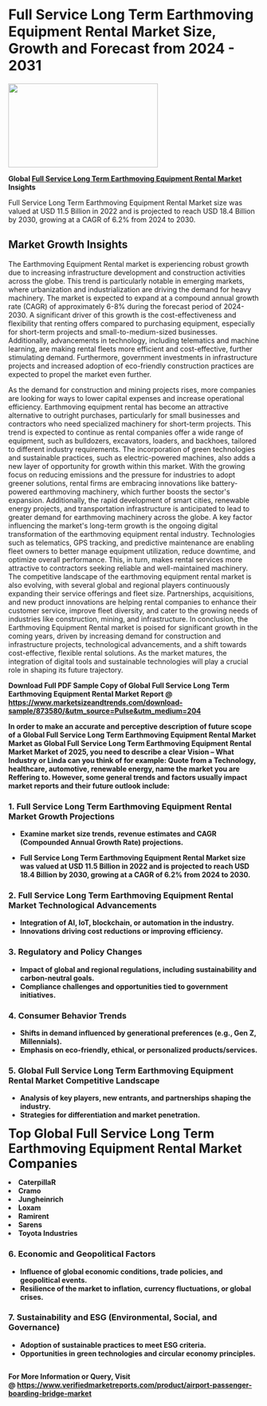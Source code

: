 <H1>Full Service Long Term Earthmoving Equipment Rental Market Size, Growth and Forecast from 2024 - 2031</H1><img class="aligncenter size-medium wp-image-584254" src="https://thirdeyenews.in/wp-content/uploads/2024/09/Global-Market-Research-300x168.jpeg" alt="" width="300" height="168" /><p><strong>Global&nbsp;<a href="https://www.marketsizeandtrends.com/download-sample/873580/&amp;utm_source=Pulse&amp;utm_medium=204">Full Service Long Term Earthmoving Equipment Rental Market</a> Insights</strong></p><p>Full Service Long Term Earthmoving Equipment Rental Market size was valued at USD 11.5 Billion in 2022 and is projected to reach USD 18.4 Billion by 2030, growing at a CAGR of 6.2% from 2024 to 2030.</p><p><h2>Market Growth Insights</h2> <p>The Earthmoving Equipment Rental market is experiencing robust growth due to increasing infrastructure development and construction activities across the globe. This trend is particularly notable in emerging markets, where urbanization and industrialization are driving the demand for heavy machinery. The market is expected to expand at a compound annual growth rate (CAGR) of approximately 6-8% during the forecast period of 2024-2030. A significant driver of this growth is the cost-effectiveness and flexibility that renting offers compared to purchasing equipment, especially for short-term projects and small-to-medium-sized businesses. Additionally, advancements in technology, including telematics and machine learning, are making rental fleets more efficient and cost-effective, further stimulating demand. Furthermore, government investments in infrastructure projects and increased adoption of eco-friendly construction practices are expected to propel the market even further.</p> <p><strong></strong></p> <p>As the demand for construction and mining projects rises, more companies are looking for ways to lower capital expenses and increase operational efficiency. Earthmoving equipment rental has become an attractive alternative to outright purchases, particularly for small businesses and contractors who need specialized machinery for short-term projects. This trend is expected to continue as rental companies offer a wide range of equipment, such as bulldozers, excavators, loaders, and backhoes, tailored to different industry requirements. The incorporation of green technologies and sustainable practices, such as electric-powered machines, also adds a new layer of opportunity for growth within this market. With the growing focus on reducing emissions and the pressure for industries to adopt greener solutions, rental firms are embracing innovations like battery-powered earthmoving machinery, which further boosts the sector's expansion. Additionally, the rapid development of smart cities, renewable energy projects, and transportation infrastructure is anticipated to lead to greater demand for earthmoving machinery across the globe. A key factor influencing the market's long-term growth is the ongoing digital transformation of the earthmoving equipment rental industry. Technologies such as telematics, GPS tracking, and predictive maintenance are enabling fleet owners to better manage equipment utilization, reduce downtime, and optimize overall performance. This, in turn, makes rental services more attractive to contractors seeking reliable and well-maintained machinery. The competitive landscape of the earthmoving equipment rental market is also evolving, with several global and regional players continuously expanding their service offerings and fleet size. Partnerships, acquisitions, and new product innovations are helping rental companies to enhance their customer service, improve fleet diversity, and cater to the growing needs of industries like construction, mining, and infrastructure. In conclusion, the Earthmoving Equipment Rental market is poised for significant growth in the coming years, driven by increasing demand for construction and infrastructure projects, technological advancements, and a shift towards cost-effective, flexible rental solutions. As the market matures, the integration of digital tools and sustainable technologies will play a crucial role in shaping its future trajectory.</p> <p><strong></p><p><span class=""><strong>Download Full PDF Sample Copy of Global Full Service Long Term Earthmoving Equipment Rental Market Report</strong> @ <a href="https://www.marketsizeandtrends.com/download-sample/873580/&amp;utm_source=Pulse&amp;utm_medium=204" target="_blank">https://www.marketsizeandtrends.com/download-sample/873580/&amp;utm_source=Pulse&amp;utm_medium=204</a></span></p><p>In order to make an accurate and perceptive description of future scope of a Global&nbsp;Full Service Long Term Earthmoving Equipment Rental Market Market as Global&nbsp;Full Service Long Term Earthmoving Equipment Rental Market Market of 2025, you need to describe a clear Vision &ndash; What Industry or Linda can you think of for example: Quote from a Technology, healthcare, automotive, renewable energy, name the market you are Reffering to. However, some general trends and factors usually impact market reports and their future outlook include:</p><h3>1.&nbsp;<strong>Full Service Long Term Earthmoving Equipment Rental Market Growth Projections</strong></h3><ul><li>Examine market size trends, revenue estimates and CAGR (Compounded Annual Growth Rate) projections.</li><li><p>Full Service Long Term Earthmoving Equipment Rental Market size was valued at USD 11.5 Billion in 2022 and is projected to reach USD 18.4 Billion by 2030, growing at a CAGR of 6.2% from 2024 to 2030.</p></li></ul><h3>2.&nbsp;<strong>Full Service Long Term Earthmoving Equipment Rental Market Technological Advancements</strong></h3><ul><li>Integration of AI, IoT, blockchain, or automation in the industry.</li><li>Innovations driving cost reductions or improving efficiency.</li></ul><h3>3.&nbsp;<strong>Regulatory and Policy Changes</strong></h3><ul><li>Impact of global and regional regulations, including sustainability and carbon-neutral goals.</li><li>Compliance challenges and opportunities tied to government initiatives.</li></ul><h3>4.&nbsp;<strong>Consumer Behavior Trends</strong></h3><ul><li>Shifts in demand influenced by generational preferences (e.g., Gen Z, Millennials).</li><li>Emphasis on eco-friendly, ethical, or personalized products/services.</li></ul><h3>5.&nbsp;<strong>Global Full Service Long Term Earthmoving Equipment Rental Market Competitive Landscape</strong></h3><ul><li>Analysis of key players, new entrants, and partnerships shaping the industry.</li><li>Strategies for differentiation and market penetration.</li></ul><p data-pm-slice="1 1 []"><span style="color: inherit; font-family: inherit; font-size: 25px;">Top Global Full Service Long Term Earthmoving Equipment Rental Market Companies</span></p><div class="" data-test-id=""><p><li>CaterpillaR</li><li> Cramo</li><li> Jungheinrich</li><li> Loxam</li><li> Ramirent</li><li> Sarens</li><li> Toyota Industries</li></p></div><h3>6.&nbsp;<strong>Economic and Geopolitical Factors</strong></h3><ul><li>Influence of global economic conditions, trade policies, and geopolitical events.</li><li>Resilience of the market to inflation, currency fluctuations, or global crises.</li></ul><h3>7.&nbsp;<strong>Sustainability and ESG (Environmental, Social, and Governance)</strong></h3><ul><li>Adoption of sustainable practices to meet ESG criteria.</li><li>Opportunities in green technologies and circular economy principles.</li></ul><h2><strong style="font-size: 14px;">For More Information or Query, Visit @&nbsp;</strong><a style="background-color: #ffffff; font-size: 14px;" href="https://www.marketsizeandtrends.com/report/full-service-long-term-earthmoving-equipment-rental-market/" target="_blank">https://www.verifiedmarketreports.com/product/airport-passenger-boarding-bridge-market</a></h2>
